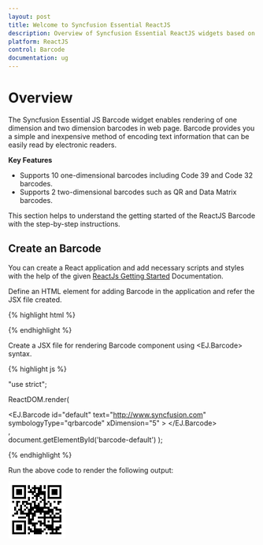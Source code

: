 ```yaml
---
layout: post
title: Welcome to Syncfusion Essential ReactJS
description: Overview of Syncfusion Essential ReactJS widgets based on HTML5 and jQuery.
platform: ReactJS
control: Barcode
documentation: ug
---
```


# Overview

The Syncfusion Essential JS Barcode widget enables rendering of one dimension and two dimension barcodes in web page. Barcode provides you a simple and inexpensive method of encoding text information that can be easily read by electronic readers.

**Key Features**

* Supports 10 one-dimensional barcodes including Code 39 and Code 32 barcodes.
* Supports 2 two-dimensional barcodes such as QR and Data Matrix barcodes.

This section helps to understand the getting started of the ReactJS Barcode with the step-by-step instructions.

## Create an Barcode


You can create a React application and add necessary scripts and styles with the help of the given [ReactJs Getting Started](https://help.syncfusion.com/reactjs/overview) Documentation.

Define an HTML element for adding Barcode in the application and refer the JSX file created.

{% highlight html %}

<div id="barcode-qrbarcode" align="center"></div>
<script src="app/barcode/qrbarcode.js"></script>


{% endhighlight %}



Create a JSX file for rendering Barcode component using <EJ.Barcode> syntax.

{% highlight js %}

"use strict";

ReactDOM.render(
    <div className="control">
        <EJ.Barcode id="default" text="http://www.syncfusion.com" symbologyType="qrbarcode" xDimension="5" >
        </EJ.Barcode>
    </div>,  
document.getElementById('barcode-default')
);


{% endhighlight %}


Run the above code to render the following output:

![](getting-started-images\default.png)
